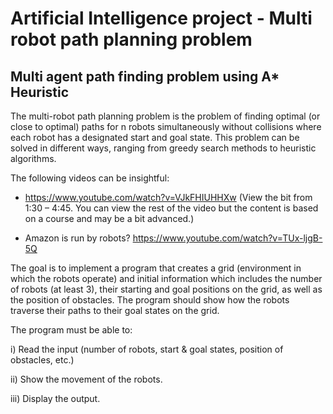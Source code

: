 # Artificial Intelligence project - Multi robot path planning problem

## Multi agent path finding problem using A* Heuristic

The multi-robot path planning problem is the problem of finding optimal (or close to optimal) paths for n robots simultaneously without collisions where each robot has a designated start and goal state. This problem can be solved in different ways, ranging from greedy search methods to heuristic algorithms.

The following videos can be insightful:

- https://www.youtube.com/watch?v=VJkFHIUHHXw (View the bit from 1:30 – 4:45. You can view the rest of the video but the content is based on a course and may be a bit advanced.)

- Amazon is run by robots? https://www.youtube.com/watch?v=TUx-ljgB-5Q

The goal is to implement a program that creates a grid (environment in which the robots operate) and initial information which includes the number of robots (at least 3), their starting and goal positions on the grid, as well as the position of obstacles. The program should show how the robots traverse their paths to their goal states on the grid.

The program must be able to:

i) Read the input (number of robots, start & goal states, position of obstacles, etc.)

ii) Show the movement of the robots.

iii) Display the output.
